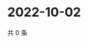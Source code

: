 # 2022-10-02

共 0 条

<!-- BEGIN WEIBO -->
<!-- 最后更新时间 Sun Oct 02 2022 23:01:11 GMT+0800 (China Standard Time) -->

<!-- END WEIBO -->
